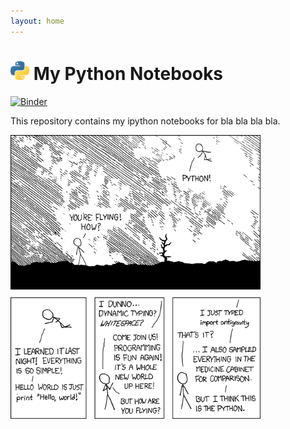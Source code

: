 ```yaml
---
layout: home
---
```


# <img width="30" src="images/python-logo.png"/> My Python Notebooks

[![Binder](https://mybinder.org/badge_logo.svg)](https://mybinder.org/v2/gh/nancynobody/python3_fluency/tree/master/notebooks/master)

This repository contains my ipython notebooks for bla bla bla bla.

<img width="400" src="images/python-xkcdc.png"/>